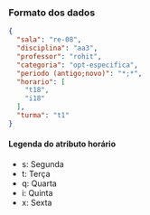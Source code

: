 ### Formato dos dados
```json
{
  "sala": "re-08",
  "disciplina": "aa3",
  "professor": "rohit",
  "categoria": "opt-especifica",
  "periodo (antigo;novo)": "*;*",
  "horario": [
    "t18",
    "i18" 
  ],
  "turma": "t1"
}
```

#### Legenda do atributo horário
  * s: Segunda 
  * t: Terça
  * q: Quarta
  * i: Quinta
  * x: Sexta